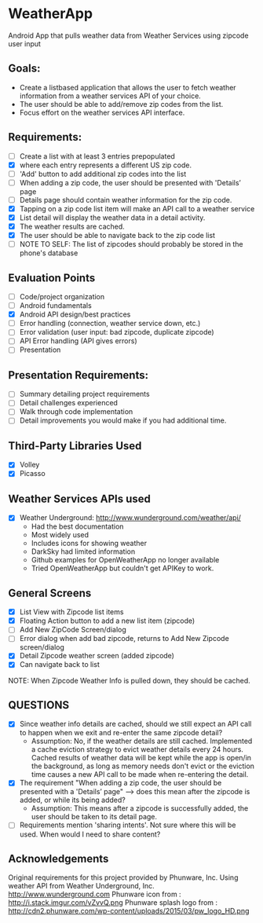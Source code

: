 # WeatherApp
Android App that pulls weather data from Weather Services using zipcode user input

## Goals:
- Create a list­based application that allows the user to fetch weather information from a weather services API of your choice. 
- The user should be able to add/remove zip codes from the list. 
- Focus effort on the weather services API interface.

## Requirements:
- [ ] Create a list with at least 3 entries prepopulated
- [x] where each entry represents a different US zip code.
- [ ] 'Add' button to add additional zip codes into the list
- [ ] When adding a zip code, the user should be presented with 'Details’ page 
- [ ] Details page should contain weather information for the zip code.
- [x] Tapping on a zip code list item will make an API call to a weather service
- [x] List detail will display the weather data in a detail activity. 
- [x] The weather results are cached.
- [x] The user should be able to navigate back to the zip code list
- [ ] NOTE TO SELF: The list of zipcodes should probably be stored in the phone's database

## Evaluation Points
- [ ] Code/project organization
- [ ] Android fundamentals
- [x] Android API design/best practices
- [ ] Error handling (connection, weather service down, etc.)
- [ ] Error validation (user input: bad zipcode, duplicate zipcode)
- [ ] API Error handling (API gives errors)
- [ ] Presentation

## Presentation Requirements:
- [ ] Summary detailing project requirements
- [ ] Detail challenges experienced
- [ ] Walk through code implementation
- [ ] Detail improvements you would make if you had additional time.

## Third-Party Libraries Used
- [x] Volley
- [x] Picasso

## Weather Services APIs used
- [x] Weather Underground: http://www.wunderground.com/weather/api/
	- Had the best documentation
	- Most widely used
	- Includes icons for showing weather
	- DarkSky had limited information
	- Github examples for OpenWeatherApp no longer available
	- Tried OpenWeatherApp but couldn't get APIKey to work.

## General Screens
- [x] List View with Zipcode list items
- [x] Floating Action button to add a new list item (zipcode)
- [ ] Add New ZipCode Screen/dialog
- [ ] Error dialog when add bad zipcode, returns to Add New Zipcode screen/dialog
- [x] Detail Zipcode weather screen (added zipcode)
- [x] Can navigate back to list 

NOTE: When Zipcode Weather Info is pulled down, they should be cached.

## QUESTIONS
- [x] Since weather info details are cached, should we still expect an API call to happen when we exit and re-enter the same zipcode detail?
  - Assumption: No, if the weather details are still cached. Implemented a cache eviction strategy to evict weather details every 24 hours. Cached results of weather data will be kept while the app is open/in the background, as long as memory needs don't evict or the eviction time causes a new API call to be made when re-entering the detail.
- [x] The requirement "When adding a zip code, the user should be presented with a 'Details’ page" --> does this mean after the zipcode is added, or while its being added?
  - Assumption: This means after a zipcode is successfully added, the user should be taken to its detail page.
- [ ] Requirements mention 'sharing intents'. Not sure where this will be used. When would I need to share content?

## Acknowledgements
Original requirements for this project provided by Phunware, Inc.
Using weather API from Weather Underground, Inc. http://www.wunderground.com
Phunware icon from : http://i.stack.imgur.com/vZvvQ.png
Phunware splash logo from : http://cdn2.phunware.com/wp-content/uploads/2015/03/pw_logo_HD.png
